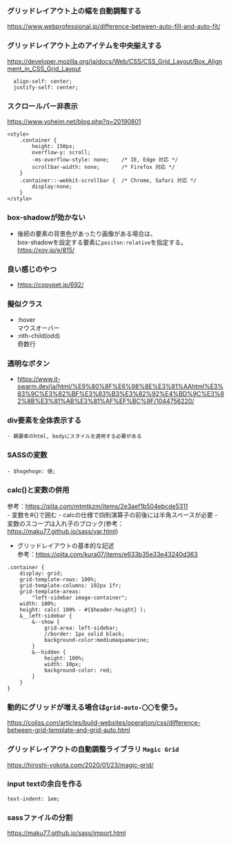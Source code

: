 ### グリッドレイアウト上の幅を自動調整する  
https://www.webprofessional.jp/difference-between-auto-fill-and-auto-fit/

### グリッドレイアウト上のアイテムを中央揃えする  
https://developer.mozilla.org/ja/docs/Web/CSS/CSS_Grid_Layout/Box_Alignment_in_CSS_Grid_Layout
```
  align-self: center;
  justify-self: center;
```

### スクロールバー非表示  
https://www.yoheim.net/blog.php?q=20190801
```
<style>
    .container {
        height: 150px;
        overflow-y: scroll;
        -ms-overflow-style: none;    /* IE, Edge 対応 */
        scrollbar-width: none;       /* Firefox 対応 */
    }
    .container::-webkit-scrollbar {  /* Chrome, Safari 対応 */
        display:none;
    }
</style>
```
### box-shadowが効かない
- 後続の要素の背景色があったり画像がある場合は、  
box-shadowを設定する要素に`positon:relative`を指定する。  
https://xov.jp/e/815/

### 良い感じのやつ
- https://copypet.jp/692/

### 擬似クラス
- :hover  
マウスオーバー
- :nth-child(odd)  
奇数行
### 透明なボタン
- https://www.it-swarm.dev/ja/html/%E9%80%8F%E6%98%8E%E3%81%AAhtml%E3%83%9C%E3%82%BF%E3%83%B3%E3%82%92%E4%BD%9C%E3%82%8B%E3%81%AB%E3%81%AF%EF%BC%9F/1044756220/

### div要素を全体表示する
    - 親要素のhtml, bodyにスタイルを適用する必要がある
### SASSの変数
    - $hogehoge: 値;
### calc()と変数の併用  
参考：https://qiita.com/mtmtkzm/items/2e3aef1b504ebcde5311  
    - 変数を#{}で囲む
    - calcの仕様で四則演算子の前後には半角スペースが必要
    - 変数のスコープは入れ子のブロック(参考：https://maku77.github.io/sass/var.html)
- グリッドレイアウトの基本的な記述  
参考：https://qiita.com/kura07/items/e633b35e33e43240d363  
```
.container {
    display: grid;
    grid-template-rows: 100%;
    grid-template-columns: 192px 1fr;
    grid-template-areas: 
        "left-sidebar image-container";
    width: 100%;
    height: calc( 100% - #{$header-height} );
    &__left-sidebar {
        &--show {
            grid-area: left-sidebar;
            //border: 1px solid black;
            background-color:mediumaquamarine;
        }
        &--hidden {
            height: 100%;
            width: 10px;
            background-color: red;
        }
    }
}
```
### 動的にグリッドが増える場合は`grid-auto-〇〇`を使う。  
https://coliss.com/articles/build-websites/operation/css/difference-between-grid-template-and-grid-auto.html

### グリッドレイアウトの自動調整ライブラリ `Magic Grid`  
https://hiroshi-yokota.com/2020/01/23/magic-grid/

### input textの余白を作る
`text-indent: 1em;`

### sassファイルの分割
https://maku77.github.io/sass/import.html